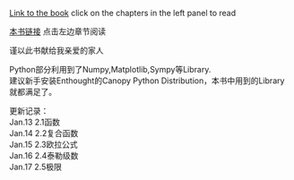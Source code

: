 [Link to the book](http://ryancheunggit.gitbooks.io/calculus-with-python/content/) click on the chapters in the left panel to read 

[本书链接](http://ryancheunggit.gitbooks.io/calculus-with-python/content/) 点击左边章节阅读

谨以此书献给我亲爱的家人

Python部分利用到了Numpy,Matplotlib,Sympy等Library.   
建议新手安装Enthought的Canopy Python Distribution，本书中用到的Library就都满足了。

更新记录：  
Jan.13 2.1函数  
Jan.14 2.2复合函数  
Jan.15 2.3欧拉公式  
Jan.16 2.4泰勒级数  
Jan.17 2.5极限 